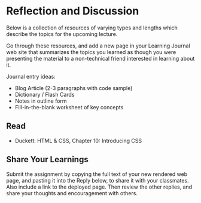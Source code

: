 # Reflection and Discussion

Below is a collection of resources of varying types and lengths which describe the topics for the upcoming lecture.  

Go through these resources, and add a new page in your Learning Journal web site that summarizes the topics you learned as though you were presenting the material to a non-technical friend interested in learning about it.

Journal entry ideas:
* Blog Article (2-3 paragraphs with code sample)
* Dictionary / Flash Cards
* Notes in outline form
* Fill-in-the-blank worksheet of key concepts

## Read
- Duckett: HTML & CSS, Chapter 10: Introducing CSS

## Share Your Learnings

Submit the assignment by copying the full text of your new rendered web page, and pasting it into the Reply below, to share it with your classmates. Also include a link to the deployed page. Then review the other replies, and share your thoughts and encouragement with others. 
